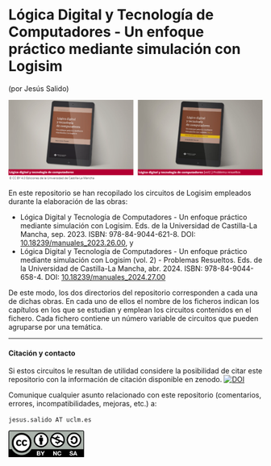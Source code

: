 # Lógica Digital y Tecnología de Computadores - Un enfoque práctico mediante simulación con Logisim
(por Jesús Salido)

<img src="./Portadas Teco Vol1-2.png" width="800">

En este repositorio se han recopilado los circuitos de Logisim empleados durante la elaboración de las obras:
- Lógica Digital y Tecnología de Computadores - Un enfoque práctico mediante simulación con Logisim. Eds. de la Universidad de Castilla-La Mancha, sep. 2023. ISBN: 978-84-9044-621-8. DOI: [10.18239/manuales\_2023.26.00](https://doi.org/10.18239/manuales_2023.26.00), y
- Lógica Digital y Tecnología de Computadores - Un enfoque práctico mediante simulación con Logisim (vol. 2) - Problemas Resueltos. Eds. de la Universidad de Castilla-La Mancha, abr. 2024. ISBN: 978-84-9044-658-4. DOI: [10.18239/manuales\_2024.27.00](https://doi.org/10.18239/manuales_2024.27.00)

De este modo, los dos directorios del repositorio corresponden a cada una de dichas obras. En cada uno de ellos el nombre de los ficheros indican los capítulos en los que se estudian y emplean los circuitos contenidos en el fichero. Cada fichero contiene un número variable de circuitos que pueden agruparse por una temática.

-----
#### Citación y contacto

Si estos circuitos le resultan de utilidad considere la posibilidad de citar este repositorio con la información de citación disponible en zenodo.
[![DOI](https://zenodo.org/badge/DOI/10.5281/zenodo.10828924.svg)](https://doi.org/10.5281/zenodo.10828924)

Comunique cualquier asunto relacionado con este repositorio (comentarios, errores, incompatibilidades, mejoras, etc.) a:

`jesus.salido AT uclm.es`

<img src="./by-nc-sa.png" width="150">
